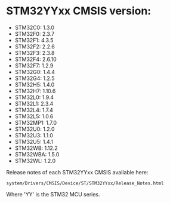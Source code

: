# STM32YYxx CMSIS version:

  * STM32C0: 1.3.0
  * STM32F0: 2.3.7
  * STM32F1: 4.3.5
  * STM32F2: 2.2.6
  * STM32F3: 2.3.8
  * STM32F4: 2.6.10
  * STM32F7: 1.2.9
  * STM32G0: 1.4.4
  * STM32G4: 1.2.5
  * STM32H5: 1.4.0
  * STM32H7: 1.10.6
  * STM32L0: 1.9.4
  * STM32L1: 2.3.4
  * STM32L4: 1.7.4
  * STM32L5: 1.0.6
  * STM32MP1: 1.7.0
  * STM32U0: 1.2.0
  * STM32U3: 1.1.0
  * STM32U5: 1.4.1
  * STM32WB: 1.12.2
  * STM32WBA: 1.5.0
  * STM32WL: 1.2.0

Release notes of each STM32YYxx CMSIS available here:

`system/Drivers/CMSIS/Device/ST/STM32YYxx/Release_Notes.html`

Where 'YY' is the STM32 MCU series.
